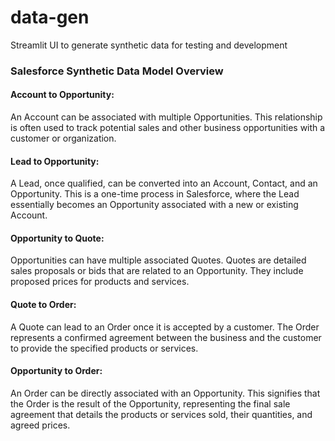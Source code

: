 # data-gen
Streamlit UI to generate synthetic data for testing and development

### Salesforce Synthetic Data Model Overview

#### Account to Opportunity:
An Account can be associated with multiple Opportunities.
This relationship is often used to track potential sales and other business opportunities with a customer or organization.

#### Lead to Opportunity:
A Lead, once qualified, can be converted into an Account, Contact, and an Opportunity.
This is a one-time process in Salesforce, where the Lead essentially becomes an Opportunity associated with a new or existing Account.

#### Opportunity to Quote:
Opportunities can have multiple associated Quotes.
Quotes are detailed sales proposals or bids that are related to an Opportunity. They include proposed prices for products and services.

#### Quote to Order:
A Quote can lead to an Order once it is accepted by a customer.
The Order represents a confirmed agreement between the business and the customer to provide the specified products or services.

#### Opportunity to Order:
An Order can be directly associated with an Opportunity.
This signifies that the Order is the result of the Opportunity, representing the final sale agreement that details the products or services sold, their quantities, and agreed prices.
